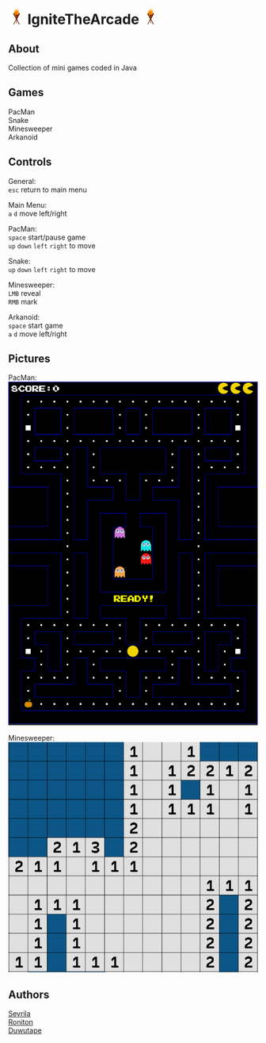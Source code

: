 # ![](https://github.com/Roniton-HS/IgniteTheArcade/blob/main/res/icon.png) IgniteTheArcade ![](https://github.com/Roniton-HS/IgniteTheArcade/blob/main/res/icon.png)

## About
Collection of mini games coded in Java

## Games
PacMan  
Snake  
Minesweeper  
Arkanoid

## Controls
General:  
`esc` return to main menu  
  
Main Menu:  
`a` `d` move left/right  
  
PacMan:  
`space` start/pause game  
`up` `down` `left` `right` to move  
  
Snake:  
`up` `down` `left` `right` to move  
  
Minesweeper:  
`LMB` reveal  
`RMB` mark

Arkanoid:  
`space` start game  
`a` `d` move left/right  

## Pictures
PacMan:  
![](https://github.com/Roniton-HS/IgniteTheArcade/blob/main/res/gitHub/pacman.PNG)  
  
Minesweeper:  
![](https://github.com/Roniton-HS/IgniteTheArcade/blob/main/res/gitHub/minesweeper.PNG)

## Authors
[Seyrila](https://github.com/Seyrila)  
[Roniton](https://github.com/Roniton-HS)  
[Duwutape](https://github.com/Duwutape)
